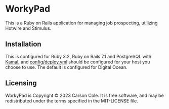 # WorkyPad

This is a Ruby on Rails application for managing job prospecting, utilizing Hotwire and Stimulus.


## Installation

This is configured for Ruby 3.2, Ruby on Rails 7.1 and PostgreSQL with [Kamal](https://github.com/basecamp/kamal), and [config/deploy.yml](/config/deploy.yml) should be configured for your host you choose to use. The default is configured for Digital Ocean.


## Licensing

WorkyPad is Copyright © 2023 Carson Cole. It is free software, and may be redistributed under the terms specified in the MIT-LICENSE file.
